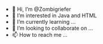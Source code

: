 - 👋 Hi, I’m @Zombigriefer
- 👀 I’m interested in Java and HTML
- 🌱 I’m currently learning ...
- 💞️ I’m looking to collaborate on ...
- 📫 How to reach me ...

<!---
Zombigriefer/Zombigriefer is a ✨ special ✨ repository because its `README.md` (this file) appears on your GitHub profile.
You can click the Preview link to take a look at your changes.
--->
